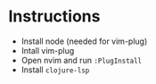 # Instructions

* Install node (needed for vim-plug)
* Intall vim-plug
* Open nvim and run `:PlugInstall`
* Install `clojure-lsp`
